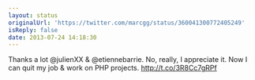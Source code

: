 ```yaml
---
layout: status
originalUrl: 'https://twitter.com/marcgg/status/360041300772405249'
isReply: false
date: 2013-07-24 14:18:30
---
```


Thanks a lot @julienXX &amp; @etiennebarrie. No, really, I appreciate it. Now I can quit my job &amp; work on PHP projects.  http://t.co/3R8Cc7gRPf
